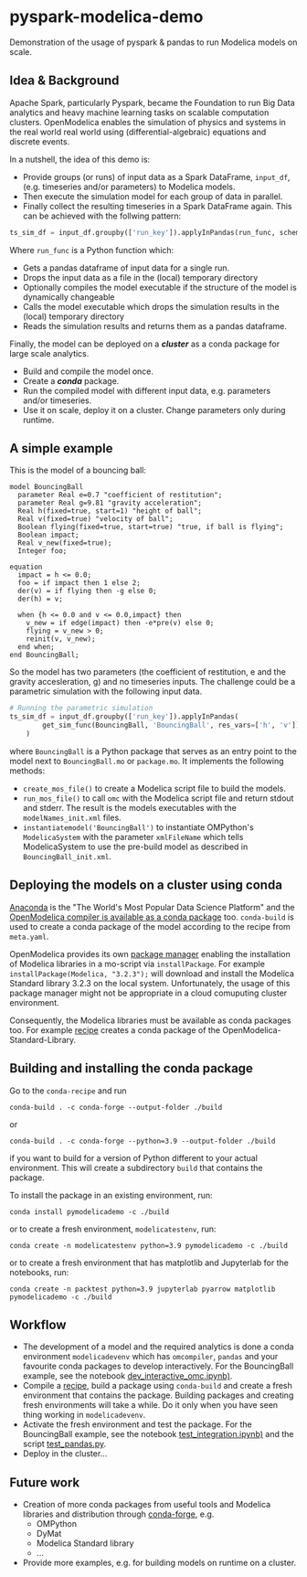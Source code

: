 # pyspark-modelica-demo
Demonstration of the usage of pyspark &amp; pandas to run Modelica models on scale.

## Idea & Background
Apache Spark, particularly Pyspark, became the Foundation to run Big Data analytics and heavy machine learning tasks on scalable computation clusters. OpenModelica enables the simulation of physics and systems in the real world real world using (differential-algebraic) equations and discrete events.

In a nutshell, the idea of this demo is:
- Provide groups (or runs) of input data as a Spark DataFrame, `input_df`, (e.g. timeseries and/or parameters) to Modelica models.
- Then execute the simulation model for each group of data in parallel.
- Finally collect the resulting timeseries in a Spark DataFrame again.
This can be achieved with the follwing pattern:
```python
ts_sim_df = input_df.groupby(['run_key']).applyInPandas(run_func, schema=r)
```
Where `run_func` is a Python function which:
- Gets a pandas dataframe of input data for a single run.
- Drops the input data as a file in the (local) temporary directory
- Optionally compiles the model executable if the structure of the model is dynamically changeable
- Calls the model executable which drops the simulation results in the (local) temporary directory
- Reads the simulation results and returns them as a pandas dataframe.

Finally, the model can be deployed on a ***cluster*** as a conda package for large scale analytics.
- Build and compile the model once.
- Create a ***conda*** package.
- Run the compiled model with different input data, e.g. parameters and/or timeseries.
- Use it on scale, deploy it on a cluster. Change parameters only during runtime.

## A simple example
This is the model of a bouncing ball:
```modelica
model BouncingBall
  parameter Real e=0.7 "coefficient of restitution";
  parameter Real g=9.81 "gravity acceleration";
  Real h(fixed=true, start=1) "height of ball";
  Real v(fixed=true) "velocity of ball";
  Boolean flying(fixed=true, start=true) "true, if ball is flying";
  Boolean impact;
  Real v_new(fixed=true);
  Integer foo;

equation
  impact = h <= 0.0;
  foo = if impact then 1 else 2;
  der(v) = if flying then -g else 0;
  der(h) = v;

  when {h <= 0.0 and v <= 0.0,impact} then
    v_new = if edge(impact) then -e*pre(v) else 0;
    flying = v_new > 0;
    reinit(v, v_new);
  end when;
end BouncingBall;
```
So the model has two parameters (the coefficient of restitution, e and the gravity accesleration, g) and no timeseries inputs. The challenge could be a parametric simulation with the following input data.
```python
# Running the parametric simulation
ts_sim_df = input_df.groupby(['run_key']).applyInPandas(
        get_sim_func(BouncingBall, 'BouncingBall', res_vars=['h', 'v']), schema=res_schema
    )
```
where `BouncingBall` is a Python package that serves as an entry point to the model next to `BouncingBall.mo` or `package.mo`. It implements the following methods:
- `create_mos_file()` to create a Modelica script file to build the models.
- `run_mos_file()` to call `omc` with the Modelica script file and return stdout and stderr. The result is the models executables with the `modelNames_init.xml` files.
- `instantiatemodel('BouncingBall')` to instantiate OMPython's `ModelicaSystem` with the parameter `xmlFileName` which tells ModelicaSystem to use the pre-build model as described in `BouncingBall_init.xml`.

## Deploying the models on a cluster using conda
[Anaconda](https://anaconda.org) is the "The World's Most Popular Data Science Platform" and the [OpenModelica compiler is available as a conda package](https://anaconda.org/conda-forge/omcompiler) too. `conda-build` is used to create a conda package of the model according to the recipe from `meta.yaml`.

OpenModelica provides its own [package manager](https://openmodelica.org/doc/OpenModelicaUsersGuide/latest/packagemanager.html) enabling the installation of Modelica libraries in a mo-script via `installPackage`. For example `installPackage(Modelica, "3.2.3");` will download and install the Modelica Standard library 3.2.3 on the local system. Unfortunately, the usage of this package manager might not be appropriate in a cloud comuputing cluster environment.

Consequently, the Modelica libraries must be available as conda packages too. For example [recipe](https://github.com/joewa/staged-recipes/blob/main/recipes/omsl/meta.yaml) creates a conda package of the OpenModelica-Standard-Library.

## Building and installing the conda package
Go to the `conda-recipe` and run

    conda-build . -c conda-forge --output-folder ./build

or

    conda-build . -c conda-forge --python=3.9 --output-folder ./build

if you want to build for a version of Python different to your actual environment. This will create a subdirectory `build` that contains the package.

To install the package in an existing environment, run:

    conda install pymodelicademo -c ./build

or to create a fresh environment, `modelicatestenv`, run:

    conda create -n modelicatestenv python=3.9 pymodelicademo -c ./build

or to create a fresh environment that has matplotlib and Jupyterlab for the notebooks, run:

    conda create -n packtest python=3.9 jupyterlab pyarrow matplotlib pymodelicademo -c ./build

## Workflow
- The development of a model and the required analytics is done a conda environment `modelicadevenv` which has `omcompiler`, `pandas` and your favourite conda packages to develop interactively. For the BouncingBall example, see the notebook [dev_interactive_omc.ipynb)](notebooks/BouncingBall/dev_interactive_omc/dev-interactive-omc.ipynb).
- Compile a [recipe](conda_recipe/meta.yaml), build a package using `conda-build` and create a fresh environment that contains the package. Building packages and creating fresh environments will take a while. Do it only when you have seen thing working in `modelicadevenv`.
- Activate the fresh environment and test the package. For the BouncingBall example, see the notebook [test_integration.ipynb)](notebooks/BouncingBall/test_integration.ipynb) and the script [test_pandas.py](notebooks/BouncingBall/test_pandas.py).
- Deploy in the cluster...

## Future work
- Creation of more conda packages from useful tools and Modelica libraries and distribution through [conda-forge](https://conda-forge.org/), e.g.
    - OMPython
    - DyMat
    - Modelica Standard library
    - ...
- Provide more examples, e.g. for building models on runtime on a cluster.
